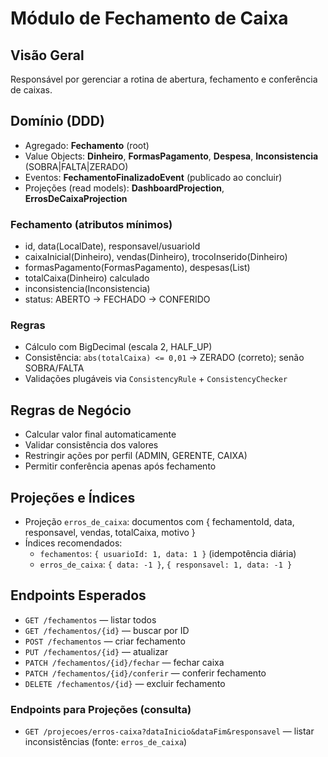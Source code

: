 # Módulo de Fechamento de Caixa

## Visão Geral

Responsável por gerenciar a rotina de abertura, fechamento e conferência de caixas.

## Domínio (DDD)

- Agregado: **Fechamento** (root)
- Value Objects: **Dinheiro**, **FormasPagamento**, **Despesa**, **Inconsistencia** (SOBRA|FALTA|ZERADO)
- Eventos: **FechamentoFinalizadoEvent** (publicado ao concluir)
- Projeções (read models): **DashboardProjection**, **ErrosDeCaixaProjection**

### Fechamento (atributos mínimos)

- id, data(LocalDate), responsavel/usuarioId
- caixaInicial(Dinheiro), vendas(Dinheiro), trocoInserido(Dinheiro)
- formasPagamento(FormasPagamento), despesas(List<Despesa>)
- totalCaixa(Dinheiro) calculado
- inconsistencia(Inconsistencia)
- status: ABERTO → FECHADO → CONFERIDO

### Regras

- Cálculo com BigDecimal (escala 2, HALF_UP)
- Consistência: `abs(totalCaixa) <= 0,01` → ZERADO (correto); senão SOBRA/FALTA
- Validações plugáveis via `ConsistencyRule` + `ConsistencyChecker`

## Regras de Negócio

- Calcular valor final automaticamente
- Validar consistência dos valores
- Restringir ações por perfil (ADMIN, GERENTE, CAIXA)
- Permitir conferência apenas após fechamento

## Projeções e Índices

- Projeção `erros_de_caixa`: documentos com { fechamentoId, data, responsavel, vendas, totalCaixa, motivo }
- Índices recomendados:
  - `fechamentos`: `{ usuarioId: 1, data: 1 }` (idempotência diária)
  - `erros_de_caixa`: `{ data: -1 }`, `{ responsavel: 1, data: -1 }`

## Endpoints Esperados

- `GET /fechamentos` — listar todos
- `GET /fechamentos/{id}` — buscar por ID
- `POST /fechamentos` — criar fechamento
- `PUT /fechamentos/{id}` — atualizar
- `PATCH /fechamentos/{id}/fechar` — fechar caixa
- `PATCH /fechamentos/{id}/conferir` — conferir fechamento
- `DELETE /fechamentos/{id}` — excluir fechamento

### Endpoints para Projeções (consulta)

- `GET /projecoes/erros-caixa?dataInicio&dataFim&responsavel` — listar inconsistências (fonte: `erros_de_caixa`)
